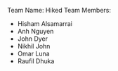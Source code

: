 Team Name: Hiked
Team Members:
 - Hisham Alsamarrai
 - Anh Nguyen
 - John Dyer
 - Nikhil John
 - Omar Luna
 - Raufil Dhuka
